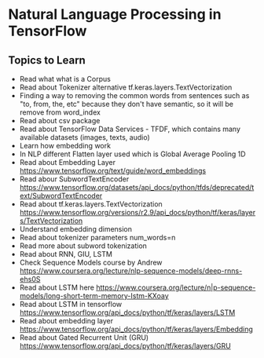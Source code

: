 # Natural Language Processing in TensorFlow


## Topics to Learn

- Read what what is a Corpus
- Read about Tokenizer alternative tf.keras.layers.TextVectorization
- Finding a way to removing the common words from sentences such as "to, from, the, etc" because they don't have semantic, so it will be remove from word_index
- Read about csv package
- Read about TensorFlow Data Services - TFDF, which contains many available datasets (images, texts, audio)
- Learn how embedding work
- In NLP different Flatten layer used which is Global Average Pooling 1D
- Read about Embedding Layer https://www.tensorflow.org/text/guide/word_embeddings
- Read abour SubwordTextEncoder https://www.tensorflow.org/datasets/api_docs/python/tfds/deprecated/text/SubwordTextEncoder
- Read about tf.keras.layers.TextVectorization https://www.tensorflow.org/versions/r2.9/api_docs/python/tf/keras/layers/TextVectorization
- Understand embedding dimension
- Read about tokenizer parameters num_words=n
- Read more about subword tokenization
- Read about RNN, GIU, LSTM
- Check Sequence Models course by Andrew https://www.coursera.org/lecture/nlp-sequence-models/deep-rnns-ehs0S
- Read about LSTM here https://www.coursera.org/lecture/n|p-sequence-models/long-short-term-memory-Istm-KXoay
- Read about LSTM in tensorflow https://www.tensorflow.org/api_docs/python/tf/keras/layers/LSTM
- Read about embedding layer https://www.tensorflow.org/api_docs/python/tf/keras/layers/Embedding
- Read about Gated Recurrent Unit (GRU) https://www.tensorflow.org/api_docs/python/tf/keras/layers/GRU